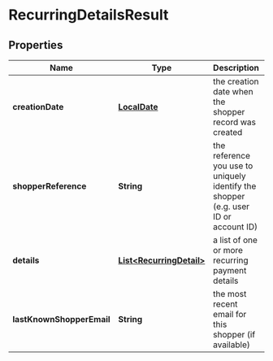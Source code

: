
# RecurringDetailsResult

## Properties
Name | Type | Description | Notes
------------ | ------------- | ------------- | -------------
**creationDate** | [**LocalDate**](LocalDate.md) | the creation date when the shopper record was created |  [optional]
**shopperReference** | **String** | the reference you use to uniquely identify the shopper (e.g. user ID or account ID) |  [optional]
**details** | [**List&lt;RecurringDetail&gt;**](RecurringDetail.md) | a list of one or more recurring payment details |  [optional]
**lastKnownShopperEmail** | **String** | the most recent email for this shopper (if available) |  [optional]



